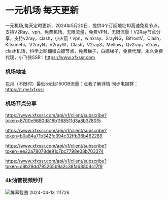 # 一元机场 每天更新

一元机场,每天定时更新，2024年5月20日，提供4个订阅地址10高速免费节点，支持V2Ray、vpn、免费机场、无限流量，免费VPN，无限流量！V2Ray节点分享，支持v2ray，clash，小火箭！vpn，winxray、2rayNG，BifrostV，Clash，Kitsunebi，V2rayN，V2rayW，Clash，V2rayS，Mellow，Qv2ray，v2ray，clash机场，科学上网翻墙白嫖节点，免费梯子，白嫖梯子，免费代理，永久免费代理，小飞侠SSR：https://www.xfxssr.com
### 机场地址

包月（不限时）最低5元起150GB流量：点我了解详情
同步电报群：https://t.me/xfxssr

### 机场节点分享

https://www.xfxssr.com/api/v1/client/subscribe?token=8700e9680d816b1168511d3a8b3780f5

https://www.xfxssr.com/api/v1/client/subscribe?token=b0a84a71b342fc394c32ffb36b462289

https://www.xfxssr.com/api/v1/client/subscribe?token=ee22a78078de91c7bc7798e08b703374

https://www.xfxssr.com/api/v1/client/subscribe?token=c8b29dd795265b9a2c38fa68804c17f9


### 4k油管视频秒开

![屏幕截图 2024-04-13 111726](https://github.com/xfxssr/ssnode/assets/160599155/38ebd832-e0a3-40fc-a3be-008cf5103b34)


